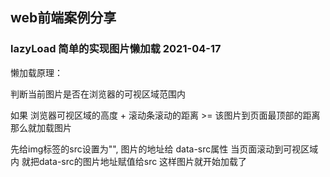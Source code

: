 ## web前端案例分享

### lazyLoad 简单的实现图片懒加载 2021-04-17

懒加载原理：

判断当前图片是否在浏览器的可视区域范围内

如果 浏览器可视区域的高度 + 滚动条滚动的距离 >= 该图片到页面最顶部的距离  那么就加载图片

先给img标签的src设置为"", 图片的地址给 data-src属性 当页面滚动到可视区域内 就把data-src的图片地址赋值给src 这样图片就开始加载了